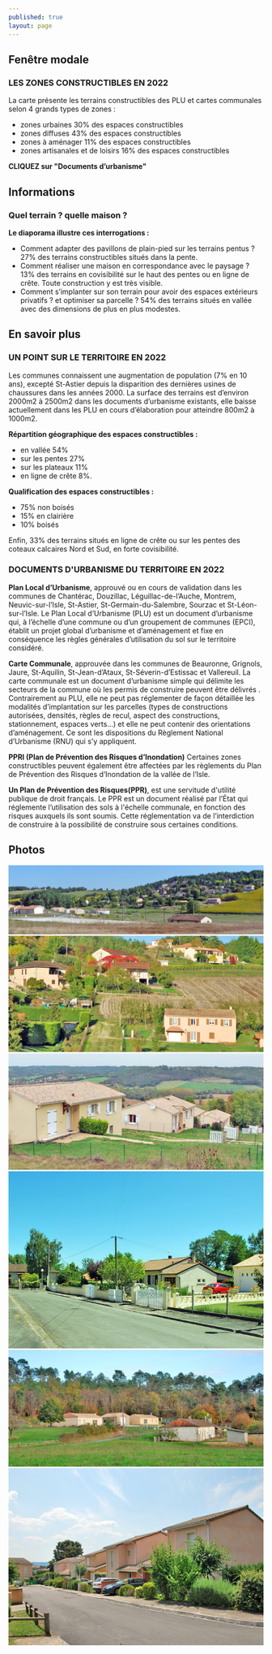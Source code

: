 ```yaml
---
published: true
layout: page
---
```



## Fenêtre modale

### LES ZONES CONSTRUCTIBLES EN 2022

La carte présente les terrains constructibles des PLU et cartes communales selon 4 grands types de zones :

- zones urbaines 30% des espaces constructibles
- zones diffuses 43% des espaces constructibles
- zones à aménager 11% des espaces constructibles
- zones artisanales et de loisirs 16% des espaces constructibles

**CLIQUEZ sur "Documents d’urbanisme"**

## Informations

### Quel terrain ? quelle maison ?

**Le diaporama illustre ces interrogations :**

- Comment adapter des pavillons de plain-pied sur les terrains pentus ? 
27% des terrains constructibles situés dans la pente.
- Comment réaliser une maison en correspondance avec le paysage ?
13% des terrains en covisibilité sur le haut des pentes ou en ligne de crête. Toute construction y est très visible. 
- Comment s’implanter sur son terrain pour avoir des espaces extérieurs privatifs ? et optimiser sa parcelle ?
54%  des terrains situés en vallée avec des dimensions de plus en plus modestes.


## En savoir plus

### UN POINT SUR LE TERRITOIRE EN 2022

Les communes connaissent une augmentation de population (7% en 10 ans), excepté St-Astier depuis la disparition des dernières usines de chaussures dans les années 2000.
La surface des terrains est d’environ 2000m2 à 2500m2 dans les documents d’urbanisme existants, elle baisse actuellement dans les PLU en cours d’élaboration pour atteindre 800m2 à 1000m2.

**Répartition géographique des espaces constructibles :**

- en vallée 54%
- sur les pentes 27%
- sur les plateaux 11%
- en ligne de crête 8%.

**Qualification des espaces constructibles :**

- 75% non boisés
- 15% en clairière
- 10% boisés

Enfin, 33% des terrains situés en ligne de crête ou sur les pentes des coteaux calcaires Nord et Sud, en forte covisibilité.


### DOCUMENTS D'URBANISME DU TERRITOIRE EN 2022

**Plan Local d’Urbanisme**, approuvé ou en cours de validation dans les communes de Chantérac, Douzillac, Léguillac-de-l’Auche, Montrem, Neuvic-sur-l’Isle, St-Astier, St-Germain-du-Salembre, Sourzac et St-Léon-sur-l’Isle.
Le Plan Local d’Urbanisme (PLU) est un document d’urbanisme qui, à l’échelle d’une commune ou d’un groupement de communes (EPCI), établit un projet global d’urbanisme et d’aménagement et fixe en conséquence les règles générales d’utilisation du sol sur le territoire considéré.

**Carte Communale**, approuvée dans les communes de Beauronne, Grignols, Jaure, St-Aquilin, St-Jean-d’Ataux, St-Séverin-d’Estissac et Vallereuil.
La carte communale est un document d’urbanisme simple qui délimite les secteurs de la commune où les permis de construire peuvent être délivrés .
Contrairement au PLU, elle ne peut pas réglementer de façon détaillée les modalités d’implantation sur les parcelles (types de constructions autorisées, densités, règles de recul, aspect des constructions, stationnement, espaces verts…) et elle ne peut contenir des orientations d’aménagement. Ce sont les dispositions du Règlement National d’Urbanisme (RNU) qui s’y appliquent.

**PPRI (Plan de Prévention des Risques d’Inondation)**
Certaines zones constructibles peuvent également être affectées par les règlements du Plan de Prévention des Risques d’Inondation de la vallée de l’Isle.

**Un Plan de Prévention des Risques(PPR)**, est une servitude d'utilité publique de droit français.
Le PPR est un document réalisé par l’État qui réglemente l’utilisation des sols à l'échelle communale, en fonction des risques auxquels ils sont soumis. Cette réglementation va de l’interdiction de construire à la possibilité de construire sous certaines conditions.

## Photos

![Implantation dans la plaine ou dans la pente ?](data/images/1/urbanisme/1_urbanisme_1.jpg)
![Terrain pentu : adaptation nécessaire à la pente](data/images/1/urbanisme/1_urbanisme_2.jpg)
![Vision de loin : attention covisibilité](data/images/1/urbanisme/1_urbanisme_3.jpg)
![Maisons individuelles sur petit terrain en lotissement](data/images/1/urbanisme/1_urbanisme_4.jpg)
![Zone diffuse : dialogue neuf ancien](/data/images/1/urbanisme/1_urbanisme_5.jpg)
![Zone urbaine : maisons accolées, création de rue](/data/images/1/urbanisme/1_urbanisme_6.jpg)

